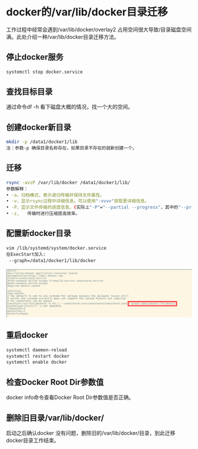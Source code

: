 # docker的/var/lib/docker目录迁移
工作过程中经常会遇到/var/lib/docker/overlay2 占用空间很大导致/目录磁盘空间满。此处介绍一种/var/lib/docker目录迁移方法。

## 停止docker服务
```Bash
systemctl stop docker.service
```
## 查找目标目录
通过命令df -h 看下磁盘大概的情况，找一个大的空间。

## 创建docker新目录
```Bash
mkdir -p /data1/docker1/lib
注：参数-p 确保目录名称存在，如果目录不存在的就新创建一个。
```
## 迁移
```Bash
rsync -avzP /var/lib/docker /data1/docker1/lib/
参数解释：
• -a，归档模式，表示递归传输并保持文件属性。
• -v，显示rsync过程中详细信息。可以使用"-vvvv"获取更详细信息。
• -P，显示文件传输的进度信息。(实际上"-P"="--partial --progress"，其中的"--progress"才是显示进度信息的)。
• -z,   传输时进行压缩提高效率。
```
## 配置新docker目录
```Bash
vim /lib/systemd/system/docker.service
在ExecStart加入:  
 --graph=/data1/docker1/lib/docker
```
![](../../images/others/docker1.png)
## 重启docker
```Bash
systemctl daemon-reload
systemctl restart docker
systemctl enable docker
```
## 检查Docker Root Dir参数值
docker info命令查看Docker Root Dir参数值是否正确。
## 删除旧目录/var/lib/docker/
启动之后确认docker 没有问题，删除旧的/var/lib/docker/目录，到此迁移docker目录工作结束。



